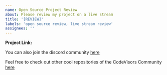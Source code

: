 ```yaml
---
name: Open Source Project Review
about: Please review my project on a live stream
title: '[REVIEW]'
labels: 'open source review, live stream review'
assignees: ''
---
```


**Project Link:**
<!-- your project repository link goes here. -->

You can also join the discord community [here](https://discord.com/invite/47vQN9Z3XB)

Feel free to check out other cool repositories of the CodeVisors Community [here](https://github.com/CodeVisors)
